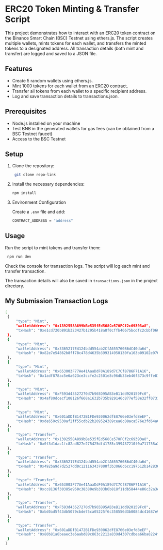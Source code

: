 # ERC20 Token Minting & Transfer Script

This project demonstrates how to interact with an ERC20 token contract on the Binance Smart Chain (BSC) Testnet using ethers.js. The script creates multiple wallets, mints tokens for each wallet, and transfers the minted tokens to a designated address. All transaction details (both mint and transfer) are logged and saved to a JSON file.

## Features

- Create 5 random wallets using ethers.js.
- Mint 1000 tokens for each wallet from an ERC20 contract.
- Transfer all tokens from each wallet to a specific recipient address.
- Log and save transaction details to transactions.json.

## Prerequisites

- Node.js installed on your machine
- Test BNB in the generated wallets for gas fees (can be obtained from a BSC Testnet faucet)
- Access to the BSC Testnet

## Setup

1. Clone the repository:

     ```bash
      git clone repo-link
      ```

2. Install the necessary dependencies:

      ```bash
      npm install
      ```

3. Environment Configuration

    Create a `.env` file and add:

      ```bash
      CONTRACT_ADDRESS = "address"
      ```

## Usage

Run the script to mint tokens and transfer them:

   ```bash
    npm run dev
   ```

Check the console for transaction logs. The script will log each mint and transfer transaction.

The transaction details will also be saved in `transactions.json` in the project directory.

## My Submission Transaction Logs

   ```bash
   [
    {
        "type": "Mint",
        "walletAddress": "0x1392558A899bBe535fEd568Ce570FCf2c69393a8",
        "txHash": "0xe1cd720b891b323427b1295b418a8f0cffb46675bcdfc2cbbf0609c046384785"
    },
    {
        "type": "Mint",
        "walletAddress": "0x3365217E4124bdd554ab2CfA65576086dC40da6d",
        "txHash": "0x82e7e54862b8ff78c478d4635b399314950130fa163b09102e0701de78f276cf"
    },
    {
        "type": "Mint",
        "walletAddress": "0x653003F77Ae41AaaDdF0A189d7C7Cf8786F71A16",
        "txHash": "0x1adf878ac5e6a623ce3ccfe2c2501e8c96db33eb46f373c9ffe8107a3b6fb187"
    },
    {
        "type": "Mint",
        "walletAddress": "0xF593d43527270d7b965D95AB3eB11dd920159Fc0",
        "txHash": "0x4af80dcecf108126f668a1632b735b929146c877ef58e32ff07319963daff0f9"
    },
    {
        "type": "Mint",
        "walletAddress": "0x601aDDfB1472B1FDe930062dfE8766e03efd8eEF",
        "txHash": "0xde650c9530af2ff55cdb22b209524389cea8c88aca576e3fd64a032256810373"
    },
    {
        "type": "Transfer",
        "walletAddress": "0x1392558A899bBe535fEd568Ce570FCf2c69393a8",
        "txHash": "0x0f3d1dac1fc82ad827e275425df41785c399437210f0a711758a3636470b34d4"
    },
    {
        "type": "Transfer",
        "walletAddress": "0x3365217E4124bdd554ab2CfA65576086dC40da6d",
        "txHash": "0x492ba9d7d2527dd0c121163437000f3b3066c6cc197512b142836456472ac68e"
    },
    {
        "type": "Transfer",
        "walletAddress": "0x653003F77Ae41AaaDdF0A189d7C7Cf8786F71A16",
        "txHash": "0xcc8136f30385e950c38380e9b303b6b818f11db58444e86c32a3e9ef77df4975"
    },
    {
        "type": "Transfer",
        "walletAddress": "0xF593d43527270d7b965D95AB3eB11dd920159Fc0",
        "txHash": "0xbd0ad5f43db5079cbde75ca05225f6c358556d3b0084dc41687e906ca89ccf49"
    },
    {
        "type": "Transfer",
        "walletAddress": "0x601aDDfB1472B1FDe930062dfE8766e03efd8eEF",
        "txHash": "0x80b81a8beaec3e6aabd89c863c2212a839d4307cdbea66ba8224f5bf0d4a35bd"
    }
]
   ```
